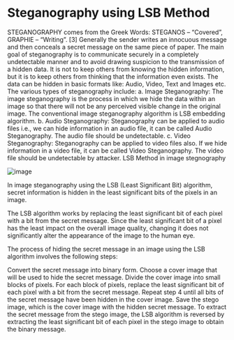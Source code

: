 # Steganography using LSB Method
STEGANOGRAPHY comes from the Greek Words: STEGANOS – “Covered”, GRAPHIE – “Writing”. [3]
Generally the sender writes an innocuous message and then conceals a secret message on the same piece of paper.
The main goal of steganography is to communicate securely in a completely undetectable manner and to avoid
drawing suspicion to the transmission of a hidden data. It is not to keep others from knowing the hidden information,
but it is to keep others from thinking that the information even exists. The data can be hidden in basic formats like:
Audio, Video, Text and Images etc. The various types of steganography include:
a. Image Steganography: The image steganography is the process in which we hide the data within an image
so that there will not be any perceived visible change in the original image. The conventional image
steganography algorithm is LSB embedding algorithm.
b. Audio Steganography: Steganography can be applied to audio files i.e., we can hide information in an
audio file, it can be called Audio Steganography. The audio file should be undetectable.
c. Video Steganography: Steganography can be applied to video files also. If we hide information in a video
file, it can be called Video Steganography. The video file should be undetectable by attacker.
LSB Method in image stegnography 

![image](https://user-images.githubusercontent.com/88429482/230294303-51036307-9478-47c8-adc3-de9baeb742b3.png)

In image steganography using the LSB (Least Significant Bit) algorithm, secret information is hidden in the least significant bits of the pixels in an image.

The LSB algorithm works by replacing the least significant bit of each pixel with a bit from the secret message. Since the least significant bit of a pixel has the least impact on the overall image quality, changing it does not significantly alter the appearance of the image to the human eye.

The process of hiding the secret message in an image using the LSB algorithm involves the following steps:

Convert the secret message into binary form.
Choose a cover image that will be used to hide the secret message.
Divide the cover image into small blocks of pixels.
For each block of pixels, replace the least significant bit of each pixel with a bit from the secret message.
Repeat step 4 until all bits of the secret message have been hidden in the cover image.
Save the stego image, which is the cover image with the hidden secret message.
To extract the secret message from the stego image, the LSB algorithm is reversed by extracting the least significant bit of each pixel in the stego image to obtain the binary message.
